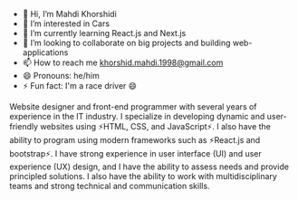 - 👋 Hi, I’m Mahdi Khorshidi
- 👀 I’m interested in Cars
- 🌱 I’m currently learning React.js and Next.js
- 💞️ I’m looking to collaborate on big projects and building web-applications
- 📫 How to reach me khorshid.mahdi.1998@gmail.com
- 😄 Pronouns: he/him
- ⚡ Fun fact: I'm a race driver 😄

Website designer and front-end programmer with several years of experience in the IT industry.
I specialize in developing dynamic and user-friendly websites using ⚡HTML, CSS, and JavaScript⚡.
I also have the ability to program using modern frameworks such as ⚡React.js and bootstrap⚡. 
I have strong experience in user interface (UI) and user experience (UX) design, and I have the ability to assess needs and provide principled solutions.
I also have the ability to work with multidisciplinary teams and strong technical and communication skills.
